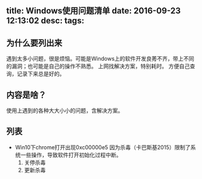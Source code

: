title: Windows使用问题清单
date: 2016-09-23 12:13:02
desc:
tags:
---

为什么要列出来
-----
遇到太多小问题，很是烦恼。可能是Windows上的软件开发良莠不齐，带上不同的漏洞；也可能是自己的操作不熟悉。
上网找解决方案，特别耗时。
方便自己查询，记录下来总是好的。

<!--more-->

内容是啥？
-----
使用上遇到的各种大大小小的问题，含解决方案。

列表
-----
* Win10下chrome打开出现0xc00000e5
    因为杀毒（卡巴斯基2015）限制了系统一些操作，导致软件打开初始化过程中断。
    1. 关停杀毒
    2. 更新杀毒


